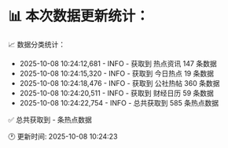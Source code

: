 📊 本次数据更新统计：
==========================

📈 数据分类统计：
- 2025-10-08 10:24:12,681 - INFO - 获取到 热点资讯 147 条数据
- 2025-10-08 10:24:15,320 - INFO - 获取到 今日热点 19 条数据
- 2025-10-08 10:24:18,476 - INFO - 获取到 公社热帖 360 条数据
- 2025-10-08 10:24:20,511 - INFO - 获取到 财经日历 59 条数据
- 2025-10-08 10:24:22,754 - INFO - 总共获取到 585 条热点数据

✅ 总共获取到 - 条热点数据

🕐 更新时间: 2025-10-08 10:24:23
